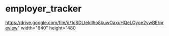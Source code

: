 # employer_tracker

https://drive.google.com/file/d/1cSDLtekIlho8kuwOaxuHQeLOyoe2ywBE/preview" width="640" height="480
